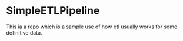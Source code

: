 # SimpleETLPipeline
This ia a repo which is a sample use of how etl usually works for some definitive data.
